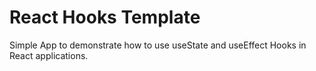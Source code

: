 # React Hooks Template

Simple App to demonstrate how to use useState and useEffect Hooks in React applications.
